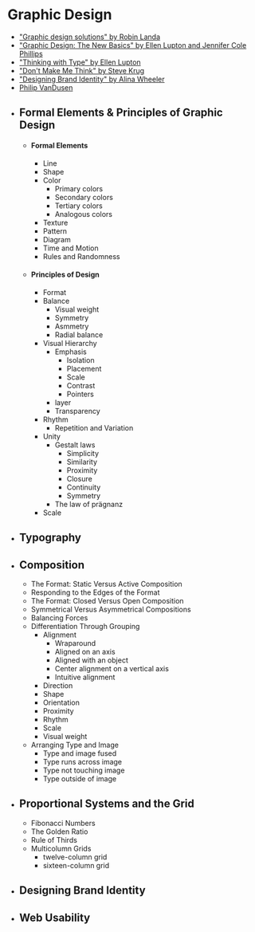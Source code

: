 # Graphic Design
- ["Graphic design solutions" by Robin Landa](https://drive.google.com/file/d/1dqK3tw78z08PSWRmN82MMOqGa3_95Qrx/view)
- ["Graphic Design: The New Basics" by Ellen Lupton and Jennifer Cole Phillips](https://ugc.production.linktr.ee/ea968e70-92b7-4c11-84eb-18c54b2c4324_Graphic-Design--The-New-Basics--Second-Edition--Revised-and-Expanded---PDFDrive---compressed.pdf)
- ["Thinking with Type" by Ellen Lupton](https://readings.design/PDF/thinkingwithtype_ellenlupton.pdf)
- ["Don't Make Me Think" by Steve Krug](https://eng317hannah.wordpress.ncsu.edu/files/2020/01/Krug_Steve_Dont_make_me_think_revisited___a_cz-lib.org_.pdf)
- ["Designing Brand Identity" by Alina Wheeler](https://laithaljunaidy.com/books/assets/files/Designing_Brand_Identity.pdf)
- [Philip VanDusen](https://philipvandusen.com/)
- ## Formal Elements & Principles of Graphic Design
    - #### Formal Elements   
        - Line                  
        - Shape
        - Color
            - Primary colors
            - Secondary colors
            - Tertiary colors
            - Analogous colors
        - Texture
        - Pattern
        - Diagram
        - Time and Motion
        - Rules and Randomness
    - #### Principles of Design
        - Format
        - Balance
            - Visual weight
            - Symmetry
            - Asmmetry
            - Radial balance
        - Visual Hierarchy
            - Emphasis
                - Isolation
                - Placement
                - Scale
                - Contrast
                - Pointers
            - layer
            - Transparency
        - Rhythm
            - Repetition and Variation
        - Unity
            - Gestalt laws
                - Simplicity
                - Similarity
                - Proximity
                - Closure
                - Continuity
                - Symmetry
            - The law of prägnanz
        - Scale
- ## Typography
- ## Composition
    - The Format: Static Versus Active Composition
    - Responding to the Edges of the Format
    - The Format: Closed Versus Open Composition
    - Symmetrical Versus Asymmetrical Compositions
    - Balancing Forces
    - Differentiation Through Grouping
        - Alignment
            - Wraparound
            - Aligned on an axis
            - Aligned with an object
            - Center alignment on a vertical axis
            - Intuitive alignment
        - Direction
        - Shape
        - Orientation
        - Proximity
        - Rhythm
        - Scale
        - Visual weight
    - Arranging Type and Image
        - Type and image fused
        - Type runs across image
        - Type not touching image
        - Type outside of image
- ## Proportional Systems and the Grid
    - Fibonacci Numbers
    - The Golden Ratio
    - Rule of Thirds
    - Multicolumn Grids
        - twelve-column grid
        - sixteen-column grid
- ## Designing Brand Identity
- ## Web Usability
